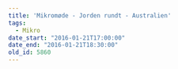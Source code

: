 ```yaml
---
title: 'Mikromøde - Jorden rundt - Australien'
tags:
  - Mikro
date_start: "2016-01-21T17:00:00"
date_end: "2016-01-21T18:30:00"
old_id: 5860
---
```

